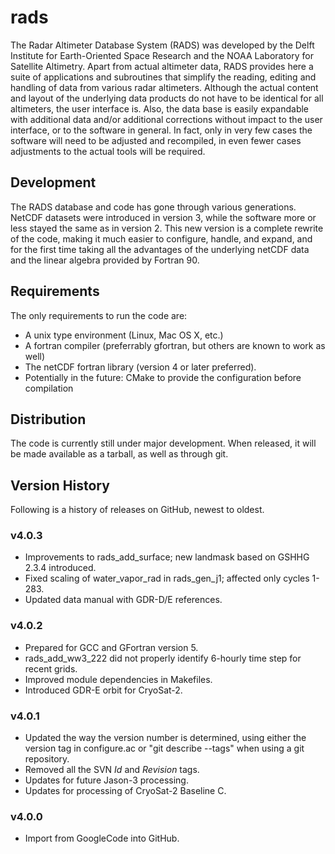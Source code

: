 # rads

The Radar Altimeter Database System (RADS) was developed by the Delft Institute for Earth-Oriented Space Research and the NOAA Laboratory for Satellite Altimetry. Apart from actual altimeter data, RADS provides here a suite of applications and subroutines that simplify the reading, editing and handling of data from various radar altimeters. Although the actual content and layout of the underlying data products do not have to be identical for all altimeters, the user interface is. Also, the data base is easily expandable with additional data and/or additional corrections without impact to the user interface, or to the software in general. In fact, only in very few cases the software will need to be adjusted and recompiled, in even fewer cases adjustments to the actual tools will be required.

## Development
The RADS database and code has gone through various generations. NetCDF datasets were introduced in version 3, while the software more or less stayed the same as in version 2. This new version is a complete rewrite of the code, making it much easier to configure, handle, and expand, and for the first time taking all the advantages of the underlying netCDF data and the linear algebra provided by Fortran 90.

## Requirements
The only requirements to run the code are:
* A unix type environment (Linux, Mac OS X, etc.)
* A fortran compiler (preferrably gfortran, but others are known to work as well)
* The netCDF fortran library (version 4 or later preferred).
* Potentially in the future: CMake to provide the configuration before compilation

## Distribution
The code is currently still under major development. When released, it will be made available as a tarball, as well as through git.

## Version History
Following is a history of releases on GitHub, newest to oldest.

### v4.0.3
* Improvements to rads_add_surface; new landmask based on GSHHG 2.3.4 introduced.
* Fixed scaling of water_vapor_rad in rads_gen_j1; affected only cycles 1-283.
* Updated data manual with GDR-D/E references.

### v4.0.2
* Prepared for GCC and GFortran version 5.
* rads_add_ww3_222 did not properly identify 6-hourly time step for recent grids.
* Improved module dependencies in Makefiles.
* Introduced GDR-E orbit for CryoSat-2.

### v4.0.1
* Updated the way the version number is determined, using either the version tag in configure.ac or "git describe --tags" when using a git repository.
* Removed all the SVN $Id$ and $Revision$ tags.
* Updates for future Jason-3 processing.
* Updates for processing of CryoSat-2 Baseline C.

### v4.0.0
* Import from GoogleCode into GitHub.

